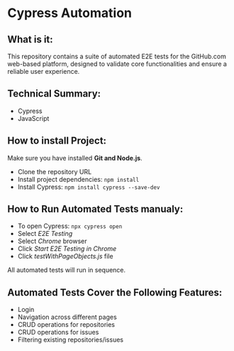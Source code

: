 # Cypress Automation

## What is it:

This repository contains a suite of automated E2E tests for the GitHub.com web-based platform, designed to validate core functionalities and ensure a reliable user experience.

## Technical Summary:

- Cypress
- JavaScript

## How to install Project:

Make sure you have installed **Git and Node.js**.

- Clone the repository URL
- Install project dependencies: `npm install`
- Install Cypress: `npm install cypress --save-dev`

## How to Run Automated Tests manualy:

- To open Cypress: `npx cypress open`
- Select _E2E Testing_
- Select _Chrome_ browser
- Click _Start E2E Testing in Chrome_
- Click _testWithPageObjects.js_ file

All automated tests will run in sequence.

## Automated Tests Cover the Following Features:

- Login
- Navigation across different pages
- CRUD operations for repositories
- CRUD operations for issues
- Filtering existing repositories/issues
